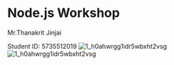 # Node.js Workshop

Mr.Thanakrit Jinjai

Student ID: 5735512019
![1_h0ahwrgg1idr5wbxht2vsg](https://www.talesfromthetopflight.com/wp-content/uploads/2016/12/manchester-united.png)
![1_h0ahwrgg1idr5wbxht2vsg](http://www.mufcbr.com/wp-content/uploads/2017/07/OFICIAL-Lukaku-acerta-contrato-com-o-Manchester-United.png)
